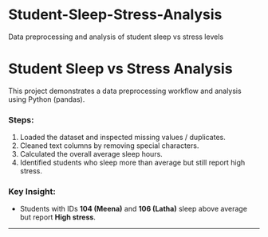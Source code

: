 # Student-Sleep-Stress-Analysis
Data preprocessing and analysis of student sleep vs stress levels
# Student Sleep vs Stress Analysis

This project demonstrates a data preprocessing workflow and analysis using Python (pandas).

### Steps:
1. Loaded the dataset and inspected missing values / duplicates.
2. Cleaned text columns by removing special characters.
3. Calculated the overall average sleep hours.
4. Identified students who sleep more than average but still report high stress.

### Key Insight:
- Students with IDs **104 (Meena)** and **106 (Latha)** sleep above average but report **High stress**.

---
